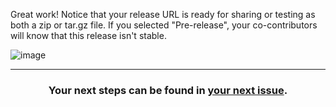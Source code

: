 Great work! Notice that your release URL is ready for sharing or testing as both a zip or tar.gz file. If you selected "Pre-release", your co-contributors will know that this release isn't stable.

![image](https://user-images.githubusercontent.com/13326548/47883578-bdba7780-ddea-11e8-84b8-563e12f02ca6.png)

<hr>
<h3 align="center">Your next steps can be found in <a href="{{ url }}">your next issue</a>.</h3>
